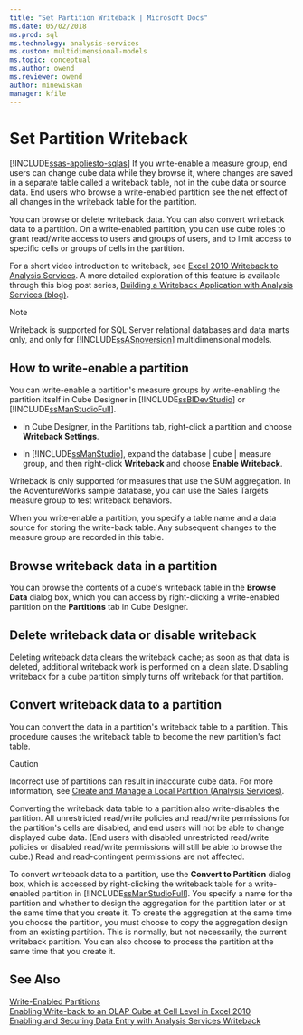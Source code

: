 ```yaml
---
title: "Set Partition Writeback | Microsoft Docs"
ms.date: 05/02/2018
ms.prod: sql
ms.technology: analysis-services
ms.custom: multidimensional-models
ms.topic: conceptual
ms.author: owend
ms.reviewer: owend
author: minewiskan
manager: kfile
---
```

# Set Partition Writeback
[!INCLUDE[ssas-appliesto-sqlas](../../includes/ssas-appliesto-sqlas.md)]
  If you write-enable a measure group, end users can change cube data while they browse it, where changes are saved in a separate table called a writeback table, not in the cube data or source data. End users who browse a write-enabled partition see the net effect of all changes in the writeback table for the partition.  
  
 You can browse or delete writeback data. You can also convert writeback data to a partition. On a write-enabled partition, you can use cube roles to grant read/write access to users and groups of users, and to limit access to specific cells or groups of cells in the partition.  
  
 For a short video introduction to writeback, see [Excel 2010 Writeback to Analysis Services](http://go.microsoft.com/fwlink/p/?LinkId=394951). A more detailed exploration of this feature is available through this blog post series, [Building a Writeback Application with Analysis Services (blog)](http://go.microsoft.com/fwlink/?LinkId=394977).  
  
> [!NOTE]  
>  Writeback is supported for SQL Server relational databases and data marts only, and only for [!INCLUDE[ssASnoversion](../../includes/ssasnoversion-md.md)] multidimensional models.  
  
## How to write-enable a partition  
 You can write-enable a partition's measure groups by write-enabling the partition itself in Cube Designer in [!INCLUDE[ssBIDevStudio](../../includes/ssbidevstudio-md.md)] or [!INCLUDE[ssManStudioFull](../../includes/ssmanstudiofull-md.md)].  
  
-   In Cube Designer, in the Partitions tab, right-click a partition and choose **Writeback Settings**.  
  
-   In [!INCLUDE[ssManStudio](../../includes/ssmanstudio-md.md)], expand the database | cube | measure group, and then right-click **Writeback** and choose **Enable Writeback**.  
  
 Writeback is only supported for measures that use the SUM aggregation. In the AdventureWorks sample database, you can use the Sales Targets measure group to test writeback behaviors.  
  
 When you write-enable a partition, you specify a table name and a data source for storing the write-back table. Any subsequent changes to the measure group are recorded in this table.  
  
## Browse writeback data in a partition  
 You can browse the contents of a cube's writeback table in the **Browse Data** dialog box, which you can access by right-clicking a write-enabled partition on the **Partitions** tab in Cube Designer.  
  
## Delete writeback data or disable writeback  
 Deleting writeback data clears the writeback cache; as soon as that data is deleted, additional writeback work is performed on a clean slate. Disabling writeback for a cube partition simply turns off writeback for that partition.  
  
## Convert writeback data to a partition  
 You can convert the data in a partition's writeback table to a partition. This procedure causes the writeback table to become the new partition's fact table.  
  
> [!CAUTION]  
>  Incorrect use of partitions can result in inaccurate cube data. For more information, see [Create and Manage a Local Partition &#40;Analysis Services&#41;](../../analysis-services/multidimensional-models/create-and-manage-a-local-partition-analysis-services.md).  
  
 Converting the writeback data table to a partition also write-disables the partition. All unrestricted read/write policies and read/write permissions for the partition's cells are disabled, and end users will not be able to change displayed cube data. (End users with disabled unrestricted read/write policies or disabled read/write permissions will still be able to browse the cube.) Read and read-contingent permissions are not affected.  
  
 To convert writeback data to a partition, use the **Convert to Partition** dialog box, which is accessed by right-clicking the writeback table for a write-enabled partition in [!INCLUDE[ssManStudioFull](../../includes/ssmanstudiofull-md.md)]. You specify a name for the partition and whether to design the aggregation for the partition later or at the same time that you create it. To create the aggregation at the same time you choose the partition, you must choose to copy the aggregation design from an existing partition. This is normally, but not necessarily, the current writeback partition. You can also choose to process the partition at the same time that you create it.  
  
## See Also  
 [Write-Enabled Partitions](../../analysis-services/multidimensional-models-olap-logical-cube-objects/partitions-write-enabled-partitions.md)   
 [Enabling Write-back to an OLAP Cube at Cell Level in Excel 2010](http://go.microsoft.com/fwlink/p/?LinkId=394952)   
 [Enabling and Securing Data Entry with Analysis Services Writeback](http://go.microsoft.com/fwlink/p/?LinkId=394953)  
  
  

